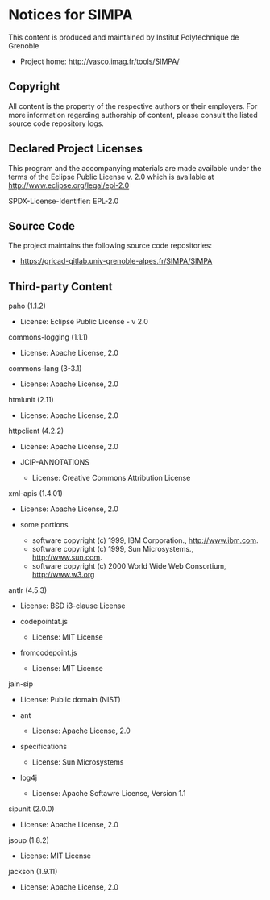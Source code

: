 # Notices for SIMPA

This content is produced and maintained by Institut Polytechnique de Grenoble
 * Project home: http://vasco.imag.fr/tools/SIMPA/


## Copyright

All content is the property of the respective authors or their employers.
For more information regarding authorship of content, please consult the
listed source code repository logs.

## Declared Project Licenses

This program and the accompanying materials are made available under the terms
of the Eclipse Public License v. 2.0 which is available at
http://www.eclipse.org/legal/epl-2.0

SPDX-License-Identifier: EPL-2.0

## Source Code

The project maintains the following source code repositories:

 * https://gricad-gitlab.univ-grenoble-alpes.fr/SIMPA/SIMPA

## Third-party Content

paho (1.1.2)

 * License: Eclipse Public License - v 2.0

commons-logging (1.1.1)

 * License: Apache License, 2.0

commons-lang (3-3.1)

 * License: Apache License, 2.0

htmlunit (2.11)

 * License: Apache License, 2.0

httpclient (4.2.2)

 * License: Apache License, 2.0

 * JCIP-ANNOTATIONS
    * License: Creative Commons Attribution License 

xml-apis (1.4.01)

 * License: Apache License, 2.0

 * some portions
    * software copyright (c) 1999, IBM Corporation., http://www.ibm.com.
    * software copyright (c) 1999, Sun Microsystems., http://www.sun.com.
    * software copyright (c) 2000 World Wide Web Consortium, http://www.w3.org

antlr (4.5.3)

 * License: BSD i3-clause License

 * codepointat.js
    * License: MIT License
 * fromcodepoint.js
    * License: MIT License

jain-sip

 * License: Public domain (NIST)
 
 * ant
    * License: Apache License, 2.0
 * specifications
    * License: Sun Microsystems
 * log4j
    * License: Apache Softawre License, Version 1.1

sipunit (2.0.0)

 * License: Apache License, 2.0

jsoup (1.8.2)

 * License: MIT License

jackson (1.9.11)

 * License: Apache License, 2.0

